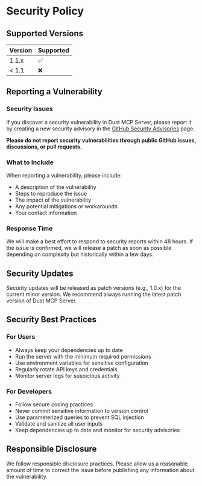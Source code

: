# Security Policy

## Supported Versions

| Version | Supported          |
| ------- | ------------------ |
| 1.1.x   | :white_check_mark: |
| < 1.1   | :x:                |

## Reporting a Vulnerability

### Security Issues

If you discover a security vulnerability in Dust MCP Server, please report it by creating a new security advisory in the [GitHub Security Advisories](https://github.com/Ma3u/dust-mcp-server/security/advisories/new) page.

**Please do not report security vulnerabilities through public GitHub issues, discussions, or pull requests.**

### What to Include

When reporting a vulnerability, please include:

- A description of the vulnerability
- Steps to reproduce the issue
- The impact of the vulnerability
- Any potential mitigations or workarounds
- Your contact information

### Response Time

We will make a best effort to respond to security reports within 48 hours. If the issue is confirmed, we will release a patch as soon as possible depending on complexity but historically within a few days.

## Security Updates

Security updates will be released as patch versions (e.g., 1.0.x) for the current minor version. We recommend always running the latest patch version of Dust MCP Server.

## Security Best Practices

### For Users

- Always keep your dependencies up to date
- Run the server with the minimum required permissions
- Use environment variables for sensitive configuration
- Regularly rotate API keys and credentials
- Monitor server logs for suspicious activity

### For Developers

- Follow secure coding practices
- Never commit sensitive information to version control
- Use parameterized queries to prevent SQL injection
- Validate and sanitize all user inputs
- Keep dependencies up to date and monitor for security advisories

## Responsible Disclosure

We follow responsible disclosure practices. Please allow us a reasonable amount of time to correct the issue before publishing any information about the vulnerability.
